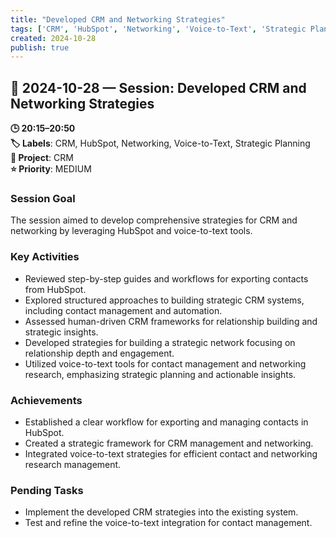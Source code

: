 ```yaml
---
title: "Developed CRM and Networking Strategies"
tags: ['CRM', 'HubSpot', 'Networking', 'Voice-to-Text', 'Strategic Planning']
created: 2024-10-28
publish: true
---
```


## 📅 2024-10-28 — Session: Developed CRM and Networking Strategies

**🕒 20:15–20:50**  
**🏷️ Labels**: CRM, HubSpot, Networking, Voice-to-Text, Strategic Planning  
**📂 Project**: CRM  
**⭐ Priority**: MEDIUM  


### Session Goal
The session aimed to develop comprehensive strategies for CRM and networking by leveraging HubSpot and voice-to-text tools.

### Key Activities
- Reviewed step-by-step guides and workflows for exporting contacts from HubSpot.
- Explored structured approaches to building strategic CRM systems, including contact management and automation.
- Assessed human-driven CRM frameworks for relationship building and strategic insights.
- Developed strategies for building a strategic network focusing on relationship depth and engagement.
- Utilized voice-to-text tools for contact management and networking research, emphasizing strategic planning and actionable insights.

### Achievements
- Established a clear workflow for exporting and managing contacts in HubSpot.
- Created a strategic framework for CRM management and networking.
- Integrated voice-to-text strategies for efficient contact and networking research management.

### Pending Tasks
- Implement the developed CRM strategies into the existing system.
- Test and refine the voice-to-text integration for contact management.
